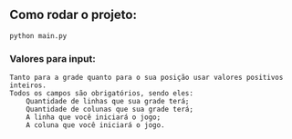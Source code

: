 ## Como rodar o projeto:
    python main.py

### Valores para input:
    Tanto para a grade quanto para o sua posição usar valores positivos inteiros.
    Todos os campos são obrigatórios, sendo eles:
        Quantidade de linhas que sua grade terá;
        Quantidade de colunas que sua grade terá;
        A linha que você iniciará o jogo;
        A coluna que você iniciará o jogo.
    